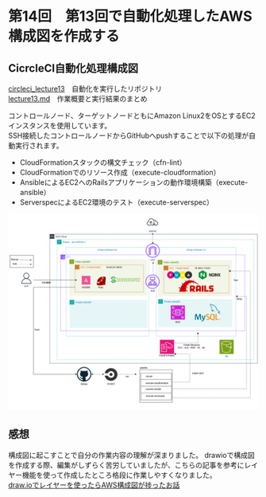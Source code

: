 # 第14回　第13回で自動化処理したAWS構成図を作成する
## CicrcleCI自動化処理構成図  
[circleci_lecture13](https://github.com/taemimizukura/circleci_lecture13)　自動化を実行したリポジトリ  
[lecture13.md](https://github.com/taemimizukura/RaiseTech/blob/main/lecture13.md)　作業概要と実行結果のまとめ  

コントロールノード、ターゲットノードともにAmazon Linux2をOSとするEC2インスタンスを使用しています。  
SSH接続したコントロールノードからGitHubへpushすることで以下の処理が自動実行されます。
- CloudFormationスタックの構文チェック（cfn-lint）  
- CloudFormationでのリソース作成（execute-cloudformation）  
- AnsibleによるEC2へのRailsアプリケーションの動作環境構築（execute-ansible）  
- ServerspecによるEC2環境のテスト（execute-serverspec）  

![構成図](image/lecture14/img-01_.drawio.png)

## 感想
構成図に起こすことで自分の作業内容の理解が深まりました。
drawioで構成図を作成する際、編集がしずらく苦労していましたが、こちらの記事を参考にレイヤー機能を使って作成したところ格段に作業しやすくなりました。  
[draw.ioでレイヤーを使ったらAWS構成図が捗ったお話](https://tech.anti-pattern.co.jp/drawio-de-layer/)
